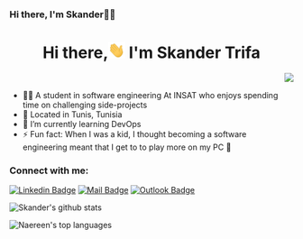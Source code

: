 ### Hi there, I'm Skander👋🏽
<h1 align="center">Hi there,<img src="https://raw.githubusercontent.com/ABSphreak/ABSphreak/master/gifs/Hi.gif" width="30px"> I'm Skander Trifa</h1>

<img align="right" src="https://i.pinimg.com/originals/18/a4/94/18a4949fc9c8067172d3b96e302e7097.gif" height="250"/>
 <br/>

- 👨‍💻 A student in software engineering At INSAT  who enjoys spending time on challenging side-projects
- 📍 Located in Tunis, Tunisia
- 🌱 I’m currently learning DevOps
- ⚡ Fun fact: When I was a kid, I thought becoming a software engineering meant that I get to to play more on my PC 🤣

### Connect with me:
[![Linkedin Badge](https://img.shields.io/badge/-Skander-0e76a8?style=flat&labelColor=0e76a8&logo=linkedin&logoColor=white)](https://www.linkedin.com/in/skandertrifa/)
[![Mail Badge](https://img.shields.io/badge/-skandertrifa-c0392b?style=flat&labelColor=c0392b&logo=gmail&logoColor=white)](mailto:trifa.skander@insat.u-carthage.tn)
[![Outlook Badge](https://img.shields.io/badge/skanderInsat-0078D4?style=flat&labelColor=microsoft-outlook&logoColor=white)](mailto:skander.trifa@gmail.com)


![Skander's github stats](https://github-readme-stats.vercel.app/api?username=skandertrifa&theme=blue-green)

![Naereen's top languages](https://github-readme-stats.vercel.app/api/top-langs/?username=skandertrifa&theme=blue-green)

